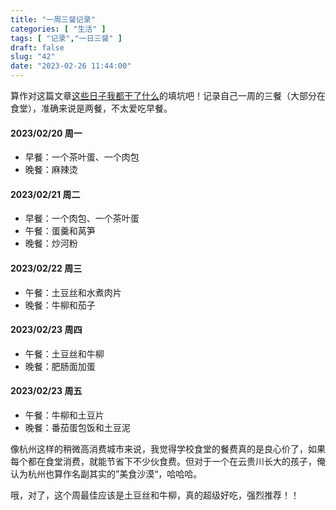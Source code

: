 ```yaml
---
title: "一周三餐记录"
categories: [ "生活" ]
tags: [ "记录","一日三餐" ]
draft: false
slug: "42"
date: "2023-02-26 11:44:00"
---
```




算作对这篇文章[这些日子我都干了什么](https://wangyunzi.com/posts/34/)的填坑吧！记录自己一周的三餐（大部分在食堂），准确来说是两餐，不太爱吃早餐。

#### 2023/02/20 周一

- 早餐：一个茶叶蛋、一个肉包
- 晚餐：麻辣烫

#### 2023/02/21 周二

- 早餐：一个肉包、一个茶叶蛋
- 午餐：蛋羹和莴笋
- 晚餐：炒河粉

#### 2023/02/22 周三

- 午餐：土豆丝和水煮肉片
- 晚餐：牛柳和茄子

#### 2023/02/23 周四

- 午餐：土豆丝和牛柳
- 晚餐：肥肠面加蛋

#### 2023/02/23 周五

- 午餐：牛柳和土豆片
- 晚餐：番茄蛋包饭和土豆泥

像杭州这样的稍微高消费城市来说，我觉得学校食堂的餐费真的是良心价了，如果每个都在食堂消费，就能节省下不少伙食费。但对于一个在云贵川长大的孩子，俺认为杭州也算作名副其实的”美食沙漠“，哈哈哈。

哦，对了，这个周最佳应该是土豆丝和牛柳，真的超级好吃，强烈推荐！！





